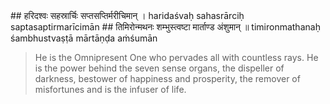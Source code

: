 <section>
<section data-markdown>
## हरिदश्वः सहस्रार्चिः सप्तसप्तिर्मरीचिमान् ।
haridaśvaḥ sahasrārciḥ saptasaptirmarīcimān
## तिमिरोन्मथनः शम्भुस्त्वष्टा मार्ताण्ड अंशुमान् ॥
timironmathanaḥ śambhustvaṣṭā mārtāṇḍa aṁśumān

> He is the Omnipresent One who pervades all with countless rays. He is the power behind the seven sense organs, the dispeller of darkness, bestower of happiness and prosperity, the remover of misfortunes and is the infuser of life.
<!--
 His names are - Āditya (an offspring of Aditi), Savitā (the progenitor of all), Sūrya (the sun god), Pūṣā (the procator of people), Gabhastimān (the nourisher with rain), the possessor of golden rays that are brilliant having the golden seed, Divākara (maker of the day); he has seven horses, Sahasrārci (thousand rayed), Marīcimān (full of rays), Timironmadhana (destroyer of darkness), Śambhu (giver of life), Mārtaṇḍa (who is infuser of life in the cosmic egg); Hiraṇyagarbha (who is a golden foetus), Ahaskara (who brings the day), Ravi (eulogised by all), Agnigarbha (pregnant with fire), the son of Aditi, Śiśiranāśana (the destroyer of frost); Vyomanātha (the lord of the sky), Tamobhedī (disperser of darkness), the master of Ṛgveda, Yajurveda and Sāmaveda, Ghanavṛṣṭi (sender of great rainfall), Apāṃ mitra (the friend of waters) and Vindhyavītīplavaṅgama (the one who swiftly crosses the sky); Ātapī (he is the radiator of heat) and Maṇḍalī (is adorned with a circle of rays), Mṛtyu (he is death himself), Piṅgala (tawny in colour), Sarvatāpa (giver of warmth), omniscient, endowed with extra ordinary splendour, and Sarvabhavaodbhava (the one who is affectionate); he is the controller of all the lunar bodies, planets and stars, creator of all and resplendent among the splendid, O god, Dwādaśātman (who appears in twelve forms), hail to you!
-->
</section>
</section>
